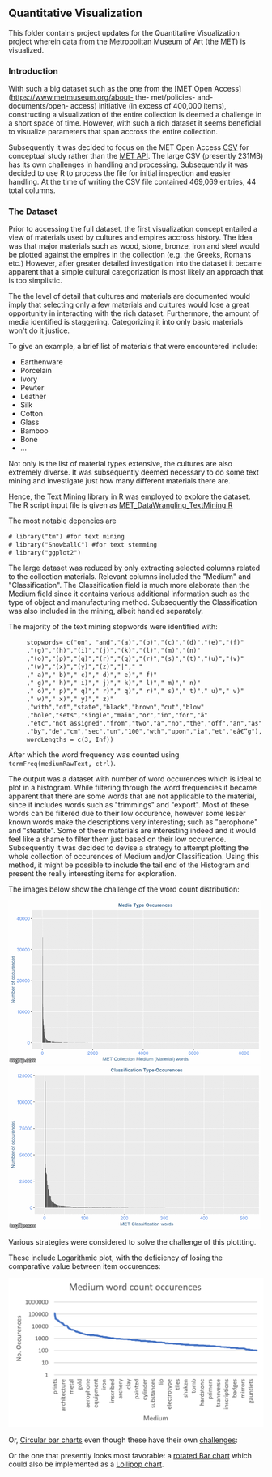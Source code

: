 ## Quantitative Visualization

This folder contains project updates for the Quantitative Visualization
project wherein data from the Metropolitan Museum of Art (the MET) is visualized.

### Introduction

With such a big dataset such as the one from the [MET Open Access](https://www.metmuseum.org/about- the- met/policies- and- documents/open- access)
initiative (in excess of 400,000 items), constructing a visualization of the entire collection is deemed a challenge
in a short space of time. However, with such a rich dataset it seems beneficial to visualize parameters that span accross the entire collection.

Subsequently it was decided to focus on the MET Open Access [CSV](https://github.com/metmuseum/openaccess)
for conceptual study rather than the [MET API](https://metmuseum.github.io/).
The large CSV (presently 231MB) has its own challenges in handling and processing.
Subsequently it was decided to use R to process the file for initial inspection and easier handling.
At the time of writing the CSV file contained 469,069 entries, 44 total columns. 


### The Dataset

Prior to accessing the full dataset, the first visualization concept entailed
a view of materials used by cultures and empires accross history. The idea was
that major materials such as wood, stone, bronze, iron and steel would be 
plotted against the empires in the collection (e.g. the Greeks, Romans etc.)
However, after greater detailed investigation into the dataset it became apparent
that a simple cultural categorization is most likely an approach that is too simplistic.

The the level of detail that cultures and materials are documented would imply
that selecting only a few materials and cultures would lose a great opportunity
in interacting with the rich dataset. Furthermore, the amount of media identified
is staggering. Categorizing it into only basic materials won't do it justice.

To give an example, a brief list of materials that were encountered include:

- Earthenware
- Porcelain
- Ivory
- Pewter
- Leather
- Silk
- Cotton
- Glass
- Bamboo
- Bone
- ...

Not only is the list of material types extensive, the cultures are also extremely
diverse. It was subsequently deemed necessary to do some text mining and investigate
just how many different materials there are.

Hence, the Text Mining library in R was employed to explore the dataset. 
The R script input file is given as [MET_DataWrangling_TextMining.R](https://github.com/acdreyer/PGDV5200_MajorStudio1/tree/master/Project/MET_DataWrangling_TextMining.R)

The most notable depencies are
```
# library("tm") #for text mining
# library("SnowballC") #for text stemming
# library("ggplot2")
```
The large dataset was reduced by only extracting selected columns related to the collection materials.
Relevant columns included the "Medium" and "Classification". 
The Classification field is much more elaborate than the Medium field since it contains
various additional information such as the type of object and manufacturing method.
Subsequently the Classification was also included in the mining, albeit handled separately.

The majority of the text mining stopwords were identified with:

```
     stopwords= c("on", "and","(a)","(b)","(c)","(d)","(e)","(f)"
     ,"(g)","(h)","(i)","(j)","(k)","(l)","(m)","(n)"
     ,"(o)","(p)","(q)","(r)","(q)","(r)","(s)","(t)","(u)","(v)"
     ,"(w)","(x)","(y)","(z)","|"," "
     ," a)"," b)"," c)"," d)"," e)"," f)"
     ," g)"," h)"," i)"," j)"," k)"," l)"," m)"," n)"
     ," o)"," p)"," q)"," r)"," q)"," r)"," s)"," t)"," u)"," v)"
     ," w)"," x)"," y)"," z)"
     ,"with","of","state","black","brown","cut","blow"
     ,"hole","sets","single","main","or","in","for","ã"
     ,"etc","not assigned","from","two","a","no","the","off","an","as"
     ,"by","de","cm","sec","un","100","wth","upon","ia","et","eâ€“g"),
     wordLengths = c(3, Inf))
```
After which the word frequency was counted using `termFreq(mediumRawText, ctrl)`.

The output was a dataset with number of word occurences which is ideal to plot
in a histogram. While filtering through the word frequencies it became apparent
that there are some words that are not applicable to the material, 
since it includes words such as "trimmings" and "export". Most of these words
can be filtered due to their low occurence, however some lesser known words
make the descriptions very interesting; such as "aerophone" and "steatite".
Some of these materials are interesting indeed and it would feel like a shame
to filter them just based on their low occurence.
Subsequently it was decided to devise a strategy to attempt plotting the whole
collection of occurences of Medium and/or Classification.
Using this method, it might be possible to include the tail end of the Histogram
and present the really interesting items for exploration.

The images below show the challenge of the word count distribution:

![Mediums](./Images/MediaTypeOccurences.gif)
![Classifications](./Images/ClassificationTypeOccurences.gif)

Various strategies were considered to solve the challenge of this plottting.

These include Logarithmic plot, with the deficiency of losing the comparative 
value between item occurences:

![Log plot](./Images/Log_plot_medium.PNG)


Or, [Circular bar charts](https://www.r-graph-gallery.com/circular-barplot.html)
even though these have their own [challenges](https://www.data-to-viz.com/caveat/circular_bar_yaxis.html):

Or the one that presently looks most favorable:
a [rotated Bar chart](https://www.data-to-viz.com/caveat/hard_label.html)
which could also be implemented as a [Lollipop chart](https://www.data-to-viz.com/graph/lollipop.html).


